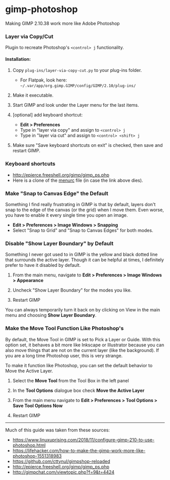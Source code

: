 # gimp-photoshop
Making GIMP 2.10.38 work more like Adobe Photoshop


### Layer via Copy/Cut
Plugin to recreate Photoshop's `<control> j` functionality.

#### Installation:

1. Copy `plug-ins/layer-via-copy-cut.py` to your plug-ins folder.
   - For Flatpak, look here:
   `~/.var/app/org.gimp.GIMP/config/GIMP/2.10/plug-ins/`

2. Make it executable.

3. Start GIMP and look under the Layer menu for the last items.

4. [optional] add keyboard shortcut:
   - **Edit > Preferences**
   - Type in "layer via copy" and assign to `<control> j`
   - Type in "layer via cut" and assign to `<control> <shift> j`

5. Make sure "Save keyboard shortcuts on exit" is checked, then save and restart GIMP.


### Keyboard shortcuts

- http://epierce.freeshell.org/gimp/gimp_ps.php
- Here is a clone of the [menurc](menurc) file (in case the link above dies).


### Make "Snap to Canvas Edge" the Default

Something I find really frustrating in GIMP is that by default, layers don't snap to the edge of the canvas (or the grid) when I move them. Even worse, you have to enable it every single time you open an image.

- **Edit > Preferences > Image Windows > Snapping**
- Select "Snap to Grid" and "Snap to Canvas Edges" for both modes.

### Disable "Show Layer Boundary" by Default

Something I never got used to in GIMP is the yellow and black dotted line that surrounds the active layer. Though it can be helpful at times, I definitely prefer to have it disabled by default.

1. From the main menu, navigate to **Edit > Preferences > Image Windows > Appearance**

2. Uncheck "Show Layer Boundary" for the modes you like.

3. Restart GIMP

You can always temporarily turn it back on by clicking on View in the main menu and choosing **Show Layer Boundary**.


### Make the Move Tool Function Like Photoshop's

By default, the Move Tool in GIMP is set to Pick a Layer or Guide. With this option set, it behaves a bit more like Inkscape or Illustrator because you can also move things that are not on the current layer (like the background). If you are a long time Photoshop user, this is very strange.

To make it function like Photoshop, you can set the default behavior to Move the Active Layer.

1. Select the **Move Tool** from the Tool Box in the left panel

2. In the **Tool Options** dialogue box check **Move the Active Layer**

3. From the main menu navigate to **Edit > Preferences > Tool Options > Save Tool Options Now**

4. Restart GIMP

----------------------------

Much of this guide was taken from these sources:

- https://www.linuxuprising.com/2018/11/configure-gimp-210-to-use-photoshop.html
- https://lifehacker.com/how-to-make-the-gimp-work-more-like-photoshop-1551318983
- https://github.com/cttynul/gimpshop-reloaded
- http://epierce.freeshell.org/gimp/gimp_ps.php
- http://gimpchat.com/viewtopic.php?f=9&t=4424


